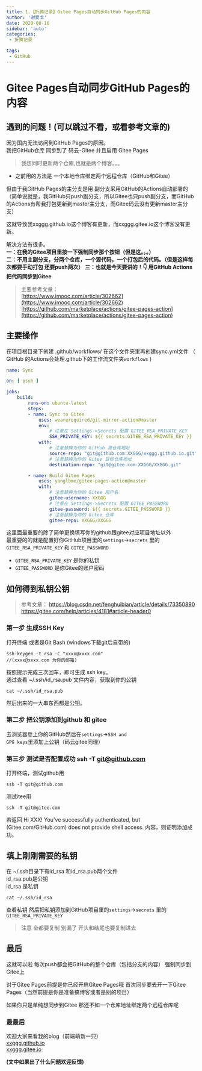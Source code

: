 ```yaml
---
title: 1.【折腾记录】Gitee Pages自动同步GitHub Pages的内容
author: '谢夏戈'
date: 2020-08-16
sidebar: 'auto'
categories:
 - 折腾记录

tags:
 - GitHub
---
```

# Gitee Pages自动同步GitHub Pages的内容
## 遇到的问题！(可以跳过不看，或看参考文章的)

因为国内无法访问到GitHub Pages的原因。   
我把GitHub仓库 同步到了 码云-Gitee  并且启用 Gitee Pages

>我想同时更新两个仓库,也就是两个博客。。。

- 之前用的方法是 一个本地仓库绑定两个远程仓库（GitHub和Gitee）  

但由于我GitHub Pages的主分支是用 副分支采用GitHub的Actions自动部署的  
（简单说就是，我GitHub只push副分支，所以Gitee也只push副分支，而GitHub的Actions有帮我打包更新到master主分支，而Gitee码云没有更新master主分支）

这就导致我xxggg.github.io这个博客有更新，而xxggg.gitee.io这个博客没有更新。

解决方法有很多。  
**一：在我的Gitee项目里按一下强制同步那个按钮（但是这。。。）**  
**二：不用主副分支，分两个仓库，一个源代码，一个打包后的代码。（但是这样每次都要手动打包 还要push两次）**
**三：也就是今天要讲的！👇 用GitHub Actions把代码同步到Gitee**

>主要参考文章：  
[https://www.imooc.com/article/302662](https://www.imooc.com/article/302662)
[https://github.com/marketplace/actions/gitee-pages-action](https://github.com/marketplace/actions/gitee-pages-action)

## 主要操作

在项目根目录下创建 .github/workflows/ 在这个文件夹里再创建sync.yml文件 （ GitHub 的Actions会处理.github下的工作流文件夹<code>workflows</code> )
```yml
name: Sync

on: [ psuh ]

jobs:
    build:
        runs-on: ubuntu-latest
        steps:
        - name: Sync to Gitee
            uses: wearerequired/git-mirror-action@master
            env:
                # 注意在 Settings->Secrets 配置 GITEE_RSA_PRIVATE_KEY
                SSH_PRIVATE_KEY: ${{ secrets.GITEE_RSA_PRIVATE_KEY }}
            with:
                # 注意替换为你的 GitHub 源仓库地址
                source-repo: "git@github.com:XXGGG/xxggg.github.io.git"
                # 注意替换为你的 Gitee 目标仓库地址
                destination-repo: "git@gitee.com:XXGGG/XXGGG.git"

        - name: Build Gitee Pages
            uses: yanglbme/gitee-pages-action@master
            with:
                # 注意替换为你的 Gitee 用户名
                gitee-username: XXGGG
                # 注意在 Settings->Secrets 配置 GITEE_PASSWORD
                gitee-password: ${{ secrets.GITEE_PASSWORD }}
                # 注意替换为你的 Gitee 仓库
                gitee-repo: XXGGG/XXGGG
```
这里面最重要的除了简单更换填写你的github跟gitee对应项目地址以外  
最重要的的就是配置好你GitHub项目里的<code>settings</code>-><code>secrets</code> 里的<code>GITEE_RSA_PRIVATE_KEY</code> 和 <code>GITEE_PASSWORD</code>

- <code>GITEE_RSA_PRIVATE_KEY</code> 是你的私钥
- <code>GITEE_PASSWORD</code> 是你Gitee的账户密码

## 如何得到私钥公钥

>参考文章：
https://blog.csdn.net/fenghuibian/article/details/73350890  
https://gitee.com/help/articles/4181#article-header0

### 第一步 生成SSH Key
打开终端 或者是Git Bash (windows下载git后自带的)
    
    ssh-keygen -t rsa -C "xxxx@xxxx.com"
    //(xxxx@xxxx.com 为你的邮箱)

按照提示完成三次回车，即可生成 ssh key。  
通过查看 ~/.ssh/id_rsa.pub 文件内容，获取到你的公钥

    cat ~/.ssh/id_rsa.pub

然后出来的一大串东西都是公钥。

### 第二步 把公钥添加到github 和 gitee
去浏览器登上你的GitHub然后在<code>settings</code>-><code>SSH and GPG keys</code>里添加上公钥（码云gitee同理）

### 第三步 测试是否配置成功 ssh -T git@github.com

打开终端，测试github用

    ssh -T git@github.com

测试itee用

    ssh -T git@gitee.com

若返回 Hi XXX! You've successfully authenticated, but (Gitee.com/GitHub.com) does not provide shell access. 内容，则证明添加成功。

## 填上刚刚需要的私钥

在 ~/.ssh目录下有id_rsa 和id_rsa.pub两个文件  
id_rsa.pub是公钥  
id_rsa 是私钥

    cat ~/.ssh/id_rsa

查看私钥 然后把私钥添加到GitHub项目里的<code>settings</code>-><code>secrets</code> 里的<code>GITEE_RSA_PRIVATE_KEY</code>
>注意 全都要复制 别漏了 开头和结尾也要复制进去

## 最后

这就可以啦 每次push都会把GitHub的整个仓库（包括分支的内容） 强制同步到Gitee上 

对于Gitee Pages前提是你已经开启Gitee Pages哦 首次同步要去开一下Gitee Pages（当然前提是你是准备搞博客或者是别的项目）

如果你只是单纯想同步到Gitee 那还不如一个仓库地址绑定两个远程仓库呢

### 最最后
欢迎大家来看我的blog（前端萌新一只）  
[xxggg.github.io](https://xxggg.github.io)  
[xxggg.gitee.io](https://xxggg.gitee.io)   

**(文中如果出了什么问题欢迎反馈)**













